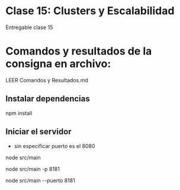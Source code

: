 # Clase 15: Clusters y Escalabilidad

Entregable clase 15

# Comandos y resultados de la consigna en archivo:

LEER Comandos y Resultados.md

## Instalar dependencias

npm install

## Iniciar el servidor

* sin especificar puerto es el 8080

node src/main  

node src/main -p 8181

node src/main --puerto 8181
